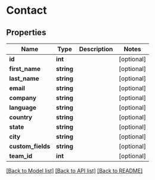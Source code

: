 # Contact

## Properties
Name | Type | Description | Notes
------------ | ------------- | ------------- | -------------
**id** | **int** |  | [optional] 
**first_name** | **string** |  | [optional] 
**last_name** | **string** |  | [optional] 
**email** | **string** |  | [optional] 
**company** | **string** |  | [optional] 
**language** | **string** |  | [optional] 
**country** | **string** |  | [optional] 
**state** | **string** |  | [optional] 
**city** | **string** |  | [optional] 
**custom_fields** | **string** |  | [optional] 
**team_id** | **int** |  | [optional] 

[[Back to Model list]](../README.md#documentation-for-models) [[Back to API list]](../README.md#documentation-for-api-endpoints) [[Back to README]](../README.md)


